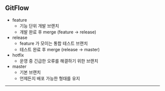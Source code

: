 ## GitFlow
* feature
  * 기능 단위 개발 브랜치
  * 개발 완료 후 merge (feature -> release)
* release
  * feature 가 모이는 통합 테스트 브랜치
  * 테스트 완료 후 merge (release -> master)
* hotfix
  * 운영 중 긴급한 오류를 해결하기 위한 브랜치
* master
  * 기본 브랜치
  * 언제든지 배포 가능한 형태를 유지

---

